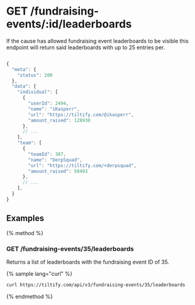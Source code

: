 # GET /fundraising-events/:id/leaderboards

If the cause has allowed fundraising event leaderboards to be visible
this endpoint will return said leaderboards with up to 25 entries per.

```js

{
  "meta": {
    "status": 200
  },
  "data": {
    "individual": [
      {
        "userId": 2494,
        "name": "iKasperr",
        "url": "https://tiltify.com/@ikasperr",
        "amount_raised": 128930
      },
      // ...
    ],
    "team": [
      {
        "teamId": 387,
        "name": "DerpSquad",
        "url": "https://tiltify.com/+derpsquad",
        "amount_raised": 50493
      },
      // ...
    ],
  }
}
```

## Examples

{% method %}
### GET /fundraising-events/35/leaderboards
Returns a list of leaderboards with the fundraising event ID of 35.

{% sample lang="curl" %}
```bash
curl https://tiltify.com/api/v3/fundraising-events/35/leaderboards
```

{% endmethod %}
